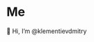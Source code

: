 # Me

👋 Hi, I’m @klementievdmitry

<!---
MrDimache/MrDimache is a ✨ special ✨ repository because its `README.md` (this file) appears on your GitHub profile.
You can click the Preview link to take a look at your changes.
--->
